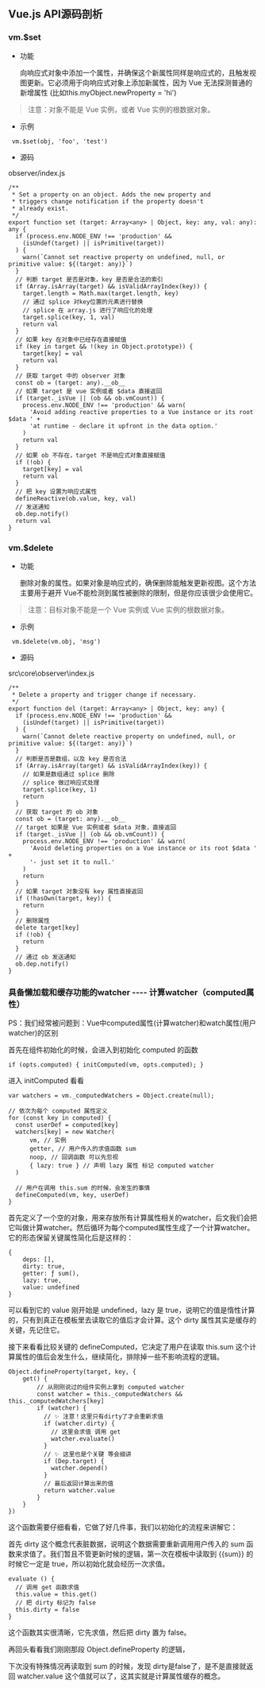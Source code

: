 ## Vue.js API源码剖析

### vm.$set

- 功能

  向响应式对象中添加一个属性，并确保这个新属性同样是响应式的，且触发视图更新。它必须用于向响应式对象上添加新属性，因为 Vue 无法探测普通的新增属性 (比如this.myObject.newProperty = 'hi')
  
> 注意：对象不能是 Vue 实例，或者 Vue 实例的根数据对象。

- 示例
 ```
  vm.$set(obj, 'foo', 'test')
 ```
 
- 源码

observer/index.js

```
/**
 * Set a property on an object. Adds the new property and
 * triggers change notification if the property doesn't
 * already exist.
 */
export function set (target: Array<any> | Object, key: any, val: any): any {
  if (process.env.NODE_ENV !== 'production' &&
    (isUndef(target) || isPrimitive(target))
  ) {
    warn(`Cannot set reactive property on undefined, null, or primitive value: ${(target: any)}`)
  }
  // 判断 target 是否是对象，key 是否是合法的索引
  if (Array.isArray(target) && isValidArrayIndex(key)) {
    target.length = Math.max(target.length, key)
    // 通过 splice 对key位置的元素进行替换
    // splice 在 array.js 进行了响应化的处理
    target.splice(key, 1, val)
    return val
  }
  // 如果 key 在对象中已经存在直接赋值
  if (key in target && !(key in Object.prototype)) {
    target[key] = val
    return val
  }
  // 获取 target 中的 observer 对象
  const ob = (target: any).__ob__
  // 如果 target 是 vue 实例或者 $data 直接返回
  if (target._isVue || (ob && ob.vmCount)) {
    process.env.NODE_ENV !== 'production' && warn(
      'Avoid adding reactive properties to a Vue instance or its root $data ' +
      'at runtime - declare it upfront in the data option.'
    )
    return val
  }
  // 如果 ob 不存在，target 不是响应式对象直接赋值
  if (!ob) {
    target[key] = val
    return val
  }
  // 把 key 设置为响应式属性
  defineReactive(ob.value, key, val)
  // 发送通知
  ob.dep.notify()
  return val
}
```

### vm.$delete

- 功能

  删除对象的属性。如果对象是响应式的，确保删除能触发更新视图。这个方法主要用于避开 Vue不能检测到属性被删除的限制，但是你应该很少会使用它。
  
> 注意：目标对象不能是一个 Vue 实例或 Vue 实例的根数据对象。

- 示例

 ```
  vm.$delete(vm.obj, 'msg')
 ```
 
 - 源码

src\core\observer\index.js

```
/**
 * Delete a property and trigger change if necessary.
 */
export function del (target: Array<any> | Object, key: any) {
  if (process.env.NODE_ENV !== 'production' &&
    (isUndef(target) || isPrimitive(target))
  ) {
    warn(`Cannot delete reactive property on undefined, null, or primitive value: ${(target: any)}`)
  }
  // 判断是否是数组，以及 key 是否合法
  if (Array.isArray(target) && isValidArrayIndex(key)) {
    // 如果是数组通过 splice 删除
    // splice 做过响应式处理
    target.splice(key, 1)
    return
  }
  // 获取 target 的 ob 对象
  const ob = (target: any).__ob__
  // target 如果是 Vue 实例或者 $data 对象，直接返回
  if (target._isVue || (ob && ob.vmCount)) {
    process.env.NODE_ENV !== 'production' && warn(
      'Avoid deleting properties on a Vue instance or its root $data ' +
      '- just set it to null.'
    )
    return
  }
  // 如果 target 对象没有 key 属性直接返回
  if (!hasOwn(target, key)) {
    return
  }
  // 删除属性
  delete target[key]
  if (!ob) {
    return
  }
  // 通过 ob 发送通知
  ob.dep.notify()
}
```

### 具备懒加载和缓存功能的watcher ---- 计算watcher（computed属性）

PS：我们经常被问题到：Vue中computed属性(计算watcher)和watch属性(用户watcher)的区别

首先在组件初始化的时候，会进入到初始化 computed 的函数

```
if (opts.computed) { initComputed(vm, opts.computed); }
```

进入 initComputed 看看

```
var watchers = vm._computedWatchers = Object.create(null);
 
// 依次为每个 computed 属性定义
for (const key in computed) {
  const userDef = computed[key]
  watchers[key] = new Watcher(
      vm, // 实例
      getter, // 用户传入的求值函数 sum
      noop, // 回调函数 可以先忽视
      { lazy: true } // 声明 lazy 属性 标记 computed watcher
  )
 
  // 用户在调用 this.sum 的时候，会发生的事情
  defineComputed(vm, key, userDef)
}
```

首先定义了一个空的对象，用来存放所有计算属性相关的watcher，后文我们会把它叫做计算watcher。然后循环为每个computed属性生成了一个计算watcher。它的形态保留关键属性简化后是这样的：

```
{
    deps: [],
    dirty: true,
    getter: ƒ sum(),
    lazy: true,
    value: undefined
}
```

可以看到它的 value 刚开始是 undefined，lazy 是 true，说明它的值是惰性计算的，只有到真正在模板里去读取它的值后才会计算。这个 dirty 属性其实是缓存的关键，先记住它。

接下来看看比较关键的 defineComputed，它决定了用户在读取 this.sum 这个计算属性的值后会发生什么，继续简化，排除掉一些不影响流程的逻辑。

```
Object.defineProperty(target, key, { 
    get() {
        // 从刚刚说过的组件实例上拿到 computed watcher
        const watcher = this._computedWatchers && this._computedWatchers[key]
        if (watcher) {
          // ✨ 注意！这里只有dirty了才会重新求值
          if (watcher.dirty) {
            // 这里会求值 调用 get
            watcher.evaluate()
          }
          // ✨ 这里也是个关键 等会细讲
          if (Dep.target) {
            watcher.depend()
          }
          // 最后返回计算出来的值
          return watcher.value
        }
    }
})
```

这个函数需要仔细看看，它做了好几件事，我们以初始化的流程来讲解它：

首先 dirty 这个概念代表脏数据，说明这个数据需要重新调用用户传入的 sum 函数来求值了。我们暂且不管更新时候的逻辑，第一次在模板中读取到  {{sum}} 的时候它一定是 true，所以初始化就会经历一次求值。

```
evaluate () {
  // 调用 get 函数求值
  this.value = this.get()
  // 把 dirty 标记为 false
  this.dirty = false
}
```

这个函数其实很清晰，它先求值，然后把 dirty 置为 false。

再回头看看我们刚刚那段 Object.defineProperty 的逻辑，

下次没有特殊情况再读取到 sum 的时候，发现 dirty是false了，是不是直接就返回 watcher.value 这个值就可以了，这其实就是计算属性缓存的概念。


